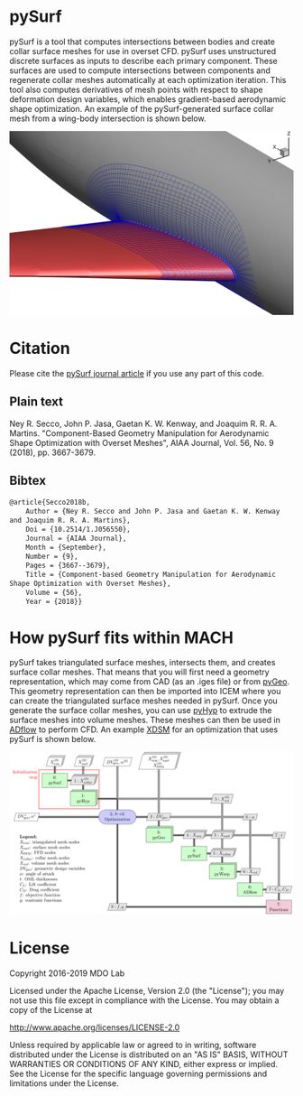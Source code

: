 pySurf
======

pySurf is a tool that computes intersections between bodies and create collar surface meshes for use in overset CFD.
pySurf uses unstructured discrete surfaces as inputs to describe each primary component.
These surfaces are used to compute intersections between components and regenerate collar meshes automatically at each optimization iteration.
This tool also computes derivatives of mesh points with respect to shape deformation design variables, which enables gradient-based aerodynamic shape optimization.
An example of the pySurf-generated surface collar mesh from a wing-body intersection is shown below.

![Surface collar mesh](doc/collar_build_surf.png)

Citation
========

Please cite the [pySurf journal article](https://arc.aiaa.org/doi/abs/10.2514/1.J056550) if you use any part of this code.

Plain text
----------
Ney R. Secco, John P. Jasa, Gaetan K. W. Kenway, and Joaquim R. R. A. Martins.  "Component-Based Geometry Manipulation for Aerodynamic Shape Optimization with Overset Meshes", AIAA Journal, Vol. 56, No. 9 (2018), pp. 3667-3679.

Bibtex
------
```
@article{Secco2018b,
	Author = {Ney R. Secco and John P. Jasa and Gaetan K. W. Kenway and Joaquim R. R. A. Martins},
	Doi = {10.2514/1.J056550},
	Journal = {AIAA Journal},
	Month = {September},
	Number = {9},
	Pages = {3667--3679},
	Title = {Component-based Geometry Manipulation for Aerodynamic Shape Optimization with Overset Meshes},
	Volume = {56},
	Year = {2018}}
```

How pySurf fits within MACH
===========================

pySurf takes triangulated surface meshes, intersects them, and creates surface collar meshes.
That means that you will first need a geometry representation, which may come from CAD (as an .iges file) or from [pyGeo](https://github.com/mdolab/pygeo).
This geometry representation can then be imported into ICEM where you can create the triangulated surface meshes needed in pySurf.
Once you generate the surface collar meshes, you can use [pyHyp](https://github.com/mdolab/pyhyp) to extrude the surface meshes into volume meshes.
These meshes can then be used in [ADflow](https://github.com/mdolab/adflow) to perform CFD.
An example [XDSM](https://github.com/mdolab/pyXDSM) for an optimization that uses pySurf is shown below.

![pySurf XDSM diagram](doc/pysurf_xdsm.png)

License
=======
Copyright 2016-2019 MDO Lab

Licensed under the Apache License, Version 2.0 (the "License");
you may not use this file except in compliance with the License.
You may obtain a copy of the License at

   http://www.apache.org/licenses/LICENSE-2.0

Unless required by applicable law or agreed to in writing, software
distributed under the License is distributed on an "AS IS" BASIS,
WITHOUT WARRANTIES OR CONDITIONS OF ANY KIND, either express or implied.
See the License for the specific language governing permissions and
limitations under the License.
